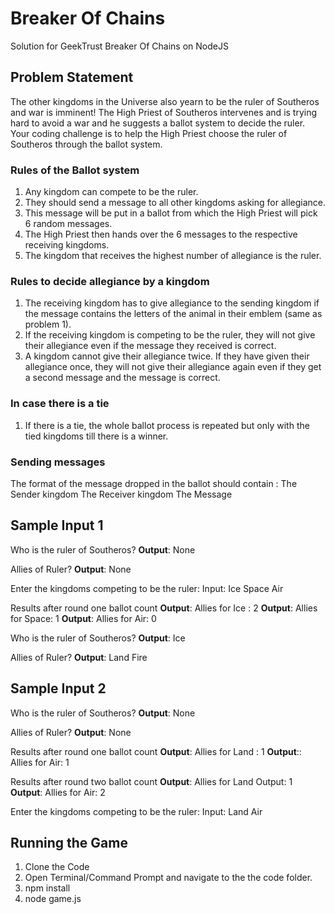 # Breaker Of Chains
Solution for GeekTrust Breaker Of Chains on NodeJS

## Problem Statement
The other kingdoms in the Universe also yearn to be the ruler of Southeros and war is imminent! The High Priest of Southeros
intervenes and is trying hard to avoid a war and he suggests a ballot system to decide the ruler.
Your coding challenge is to help the High Priest choose the ruler of Southeros through the ballot system.

### Rules of the Ballot system
1. Any kingdom can compete to be the ruler.
2. They should send a message to all other kingdoms asking for allegiance.
3. This message will be put in a ballot from which the High Priest will pick 6 random messages.
4. The High Priest then hands over the 6 messages to the respective receiving kingdoms.
5. The kingdom that receives the highest number of allegiance is the ruler.

### Rules to decide allegiance by a kingdom
1. The receiving kingdom has to give allegiance to the sending kingdom if the message contains the letters of the animal in their emblem (same as problem 1).
2. If the receiving kingdom is competing to be the ruler, they will not give their allegiance even if the message they received is correct. 
3. A kingdom cannot give their allegiance twice. If they have given their allegiance once, they will not give their allegiance again even
if they get a second message and the message is correct.

### In case there is a tie
1. If there is a tie, the whole ballot process is repeated but only with the tied kingdoms till there is a winner.

### Sending messages
The format of the message dropped in the ballot should contain :
The Sender kingdom
The Receiver kingdom
The Message

## Sample Input 1
Who is the ruler of Southeros? 
**Output**: None

Allies of Ruler?
**Output**: None

Enter the kingdoms competing to be the ruler: Input: Ice Space Air

Results after round one ballot count 
**Output**: Allies for Ice : 2
**Output**: Allies for Space: 1 
**Output**: Allies for Air: 0

Who is the ruler of Southeros? 
**Output**: Ice

Allies of Ruler?
**Output**: Land Fire

## Sample Input 2
Who is the ruler of Southeros? 
**Output**: None

Allies of Ruler?
**Output**: None

Results after round one ballot count
**Output**: Allies for Land : 1
**Output**:: Allies for Air: 1 

Results after round two ballot count 
**Output**: Allies for Land Output: 1
**Output**: Allies for Air: 2


Enter the kingdoms competing to be the ruler: Input: Land Air
 
## Running the Game
1. Clone the Code
2. Open Terminal/Command Prompt and navigate to the the code folder.
3. npm install
4. node game.js
